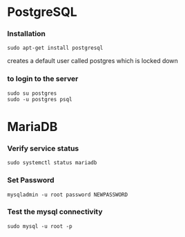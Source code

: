 # PostgreSQL

### Installation
```
sudo apt-get install postgresql
```
creates a default user called postgres which is locked down
### to login to the server
```
sudo su postgres
sudo -u postgres psql
```

# MariaDB

### Verify service status

```
sudo systemctl status mariadb

````

### Set Password
```
mysqladmin -u root password NEWPASSWORD
```

### Test the mysql connectivity

```
sudo mysql -u root -p
```



